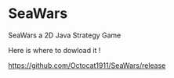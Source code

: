 # SeaWars
SeaWars a 2D Java Strategy Game

Here is where to dowload it !

https://github.com/Octocat1911/SeaWars/release
